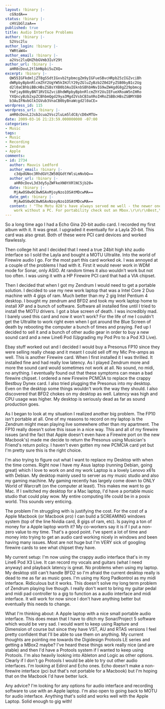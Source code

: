 ```yaml
---
layout: !binary |-
  cG9zdA==
status: !binary |-
  cHVibGlzaA==
published: true
title: Audio Interface Problems
author: !binary |-
  S2Vsc2lu
author_login: !binary |-
  YWRtaW4=
author_email: !binary |-
  a2Vsc2luQHZhbGVmb3IuY29t
author_url: !binary |-
  aHR0cDovL2tlbHNpbi5uZXQ=
excerpt: !binary |-
  QW55IGFkdmljZT8gSSdtIGxvb2tpbmcgZm9yIGFueSBvcHRpb25zIGZvciBh
  dWRpbyBpbnRlcmZhY2UgYW5kIHJlY29yZGluZyBzb2Z0d2FyZSB0byB1c2Ug
  d2l0aCBhbiBBcHBsZSBsYXB0b3AuIEknbSBhbHNvIG9wZW4gdG8gZ29pbmcg
  YmFjayB0byBNT1RVIGZvciBhdWRpbyBpbnRlcmZhY2UuIEFueXRoaW5nIHRo
  YXQncyBzb2xpZCBhbmQgd29ya3Mgd2VsbCB3aXRoIHRoZSBBcHBsZSBMYXB0
  b3AuIFNvbGlkIGVub3VnaCB0byBnaWcgd2l0aCE=
wordpress_id: 115
wordpress_url: !binary |-
  aHR0cDovL2Jsb2cua2Vsc2luLm5ldC8/cD0xMTU=
date: 2009-03-16 21:23:59.000000000 -07:00
categories:
- Music
tags:
- Music
- Recording
- Zendrum
- Apple
comments:
- id: 2734
  author: Mauvis Ledford
  author_email: !binary |-
    c3dpdGNoc3RhdGVtZW50QGdtYWlsLmNvbQ==
  author_url: !binary |-
    aHR0cDovL3d3dy5yZWFkeXN0YXRlNC5jb20=
  date: !binary |-
    MjAwOS0wOC0wNSAxMjoyNzo1OSAtMDcwMA==
  date_gmt: !binary |-
    MjAwOS0wOC0wNSAxNzoyNzo1OSAtMDcwMA==
  content: ! "The Motu 828's have always served me well - the newer ones can even
    work without a PC. For portability check out an Mbox.\r\n\r\nBest,\r\n\r\nMauvis"
---
```

So a long time ago I had a Echo Gina 20-bit audio card. I recorded my first album with it. It was great. I upgraded it eventually for a Layla 20-bit. This card was also great. Both of these were PCI card devices and worked flawlessly.

Then college hit and I decided that I need a true 24bit high khz audio interface so I sold the Layla and bought a MOTU Ultralite. Into the world of Firewire audio I go. For the most part this card worked ok. I was annoyed at a couple of the problems I had with it. First it would never work in WDM mode for Sonar, only ASIO. At random times it also wouldn't work but not too often. I was using it with a HP Firewire PCI card that had a VIA chipset.

Then I decided that when I got my Zendrum I would need to get a portable solution. I decided to use my new work laptop that was a Intel Core 2 Duo machine with 4 gigs of ram. Much better than my 2 gig Intel Pentium 4 desktop. I bought my zendrum and BFD2 and took my work laptop home to install XP and a bunch of software. Software all installed fine until I tried to install the MOTU drivers. I got a blue screen of death. I was incredibly mad. I barely used this card and now it won't work? For the life of me I couldn't get the Ultralite to work right even when I got around the Blue Screen of death by rebooting the computer a bunch of times and praying. Fed up I decided to sell it and a bunch of other audio gear in order to buy a new sound card and a new Line6 Pod (Upgrading my Pod Pro to a Pod X3 Live).

Ebay stuff worked out and I decided I would buy a Presonus FP10 since they were selling really cheap and it meant I could sell off my Mic Pre-amps as well. This is another Firewire card. When I first installed it I was thrilled. It installed fine and had really low latency. As I played Zendrum more and more the sound card would sometimes not work at all. No sound, no midi, no anything. I eventually found out that these symptoms can mean a bad firewire chipset. I ordered a new Firewire PCMCIA to replace the crappy Bestbuy Dynex card. I also tried plugging the Presonus into my desktop. Even on the desktop some things wouldn't work the way they should. I also discovered that BFD2 chokes on my desktop as well. Latency was high and CPU usage was higher. My desktop is seriously dead as far as sound production goes.

As I began to look at my situation I realized another big problem. The FP10 isn't portable at all. One of my reasons to record on my laptop is the Zendrum might mean playing live somewhere other than my apartment. The FP10 really doesn't solve this issue in a nice way. This and all of my firewire issues (and the fact that Apple doesn't even have a Firewire port on the new Macbook's) made me decide to return the Presonus using Musician's Friend's return policy. I haven't even gotten my new PCMCIA card yet but I'm pretty sure this is the right choice.

I'm also trying to figure out what I want to replace my Desktop with when the time comes. Right now I have my Asus laptop (running Debian, going great) which I love to work on and my work Laptop is a lovely Lenovo x61s with Debian. My desktop mainly used to server as my music studio and also my gaming machine. My gaming recently has largely come down to ONLY World of Warcraft (on the computer at least). This makes me want to go Mac. If I switched my desktop for a Mac laptop, I'd have a portable music studio that could play wow. My entire computing life could be in a posix world. This sounds very enticing.

The problem I'm struggling with is justifying the cost. For the cost of a Apple Macbook (or Macbook pro) I can build a SCREAMING windows system (top of the line Nvidia card, 8 gigs of ram, etc). Is paying a ton of money for a Apple laptop worth it? My co-workers say it is if I put a non-zero value to my time. That's a good point. I've spent a lot of time and money into trying to get an audio card working nicely in windows and been having many issues. Most are not huge but I'm VERY sick of googling firewire cards to see what chipset they have.

My current setup: I'm now using the crappy audio interface that's in my Line6 Pod X3 Live. It can record my vocals and guitars (what I need anyway) and playback latency is great. No problems when using my laptop. My desktop still can't handle BFD2 so I'm afraid the current desktop really is dead to me as far as music goes. I'm using my Korg Padkontrol as my midi interface. Ridiculous but it works. This doesn't solve my long term problem of Zendrum playing live though. I really don't want to bring my guitar pedal and midi pad controller to a gig to function as a audio interface and midi interface. It will work for now since I don't have anything better but eventually this needs to change.

What I'm thinking about: A Apple laptop with a nice small portable audio interface. This does mean that I have to ditch my Sonar/Project 5 software which would be very sad. I would want to keep using Rapture and Dimension of course but since they have VST, AU and RTAS versions I feel pretty confident that I'll be able to use them on anything. My current thoughts are pointing me towards the Digidesign Protools LE series and getting a MBox2 maybe? I've heard these things work really nice (and are stable) and then I'd have a Protools system if I wanted to keep using Protools. I'm also heavily looking into Ableton and Logic as other options. Clearly if I don't go Protools I would be able to try out other audio interfaces. I'm looking at Edirol and Echo ones. Echo doesn't make a non-firewire interface (pci but that's not portable for a Macbook) but I'm hoping that on the Macbook I'd have better luck.

Any advice? I'm looking for any options for audio interface and recording software to use with an Apple laptop. I'm also open to going back to MOTU for audio interface. Anything that's solid and works well with the Apple Laptop. Solid enough to gig with!

